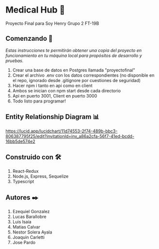 
# Medical Hub 🏥

Proyecto Final para Soy Henry 
Grupo 2 FT-19B

## Comenzando 🚀

_Estas instrucciones te permitirán obtener una copia del proyecto en funcionamiento en tu máquina local para propósitos de desarrollo y pruebas._

1. Crear una base de datos en Postgres llamada "proyectofinal"
2. Crear el archivo .env con los datos correspondientes (no disponible en el repo, ignorado desde .gitignore por cuestiones de seguridad)
3. Hacer npm i tanto en api como en client
4. Ambos se inician con npm start desde cada directorio
5. Api en puerto 3001, Client en puerto 3000
6. Todo listo para programar!

## Entity Relationship Diagram 📊

https://lucid.app/lucidchart/11d74553-2f74-489b-bbc3-806387795f25/edit?invitationId=inv_a86a2cfa-56f7-41ed-bcdd-16bb5de574e2

## Construido con 🛠️

1. React-Redux
2. Node.js, Express, Sequelize
3. Typescript


## Autores ✒️

1. Ezequiel Gonzalez
2. Lucas Barallobre
3. Luis Isaia
4. Matias Calvar
5. Nestor Solera Ayala
6. Joaquin Carletti
7. Jose Pardo
